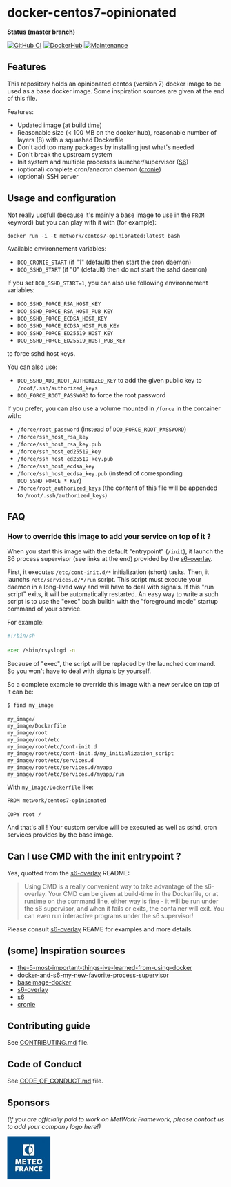 # docker-centos7-opinionated

[//]: # (automatically generated from https://github.com/metwork-framework/github_organization_management/blob/master/common_files/README.md)

**Status (master branch)**



[![GitHub CI](https://github.com/metwork-framework/docker-centos7-opinionated/workflows/CI/badge.svg?branch=master)](https://github.com/metwork-framework/docker-centos7-opinionated/actions?query=workflow%3ACI+branch%3Amaster)
[![DockerHub](https://github.com/metwork-framework/resources/blob/master/badges/dockerhub_link.svg)](https://hub.docker.com/r/metwork/docker-centos7-opinionated/)
[![Maintenance](https://raw.githubusercontent.com/metwork-framework/resources/master/badges/maintained.svg)](https://github.com/metwork-framework/resources/blob/master/badges/maintained.svg)




## Features

This repository holds an opinionated centos (version 7) docker image to be used as a 
base docker image. Some inspiration sources are given at the end of this file.

Features:

- Updated image (at build time)
- Reasonable size (< 100 MB on the docker hub), reasonable number of layers (8) with a squashed Dockerfile
- Don't add too many packages by installing just what's needed
- Don't break the upstream system
- Init system and multiple processes launcher/supervisor ([S6](http://skarnet.org/software/s6/overview.html))
- (optional) complete cron/anacron daemon ([cronie](https://fedorahosted.org/cronie/))
- (optional) SSH server

## Usage and configuration

Not really usefull (because it's mainly a base image to use in the `FROM` keyword) but you can play with it with (for example):

    docker run -i -t metwork/centos7-opinionated:latest bash

Available environnement variables:

- `DCO_CRONIE_START` (if "1" (default) then start the cron daemon)
- `DCO_SSHD_START` (if "0" (default) then do not start the sshd daemon)

If you set `DCO_SSHD_START=1`, you can also use following environnement variables:

- `DCO_SSHD_FORCE_RSA_HOST_KEY`
- `DCO_SSHD_FORCE_RSA_HOST_PUB_KEY`
- `DCO_SSHD_FORCE_ECDSA_HOST_KEY`
- `DCO_SSHD_FORCE_ECDSA_HOST_PUB_KEY`
- `DCO_SSHD_FORCE_ED25519_HOST_KEY`
- `DCO_SSHD_FORCE_ED25519_HOST_PUB_KEY`

to force sshd host keys.

You can also use:

- `DCO_SSHD_ADD_ROOT_AUTHORIZED_KEY` to add the given public key to `/root/.ssh/authorized_keys`
- `DCO_FORCE_ROOT_PASSWORD` to force the root password 

If you prefer, you can also use a volume mounted in `/force` in the container with:

- `/force/root_password` (instead of `DCO_FORCE_ROOT_PASSWORD`)
- `/force/ssh_host_rsa_key`
- `/force/ssh_host_rsa_key.pub`
- `/force/ssh_host_ed25519_key`
- `/force/ssh_host_ed25519_key.pub`
- `/force/ssh_host_ecdsa_key`
- `/force/ssh_host_ecdsa_key.pub` (instead of corresponding `DCO_SSHD_FORCE_*_KEY`)
- `/force/root_authorized_keys` (the content of this file will be appended to `/root/.ssh/authorized_keys`)

## FAQ

### How to override this image to add your service on top of it ?

When you start this image with the default "entrypoint" (`/init`), it launch the S6 process supervisor (see links at the end) 
provided by the [s6-overlay](https://github.com/just-containers/s6-overlay).

First, it executes `/etc/cont-init.d/*` initialization (short) tasks. Then, it launchs `/etc/services.d/*/run` script. This script
must execute your daemon in a long-lived way and will have to deal with signals. If this "run script" exits, it will be automatically 
restarted. An easy way to write a such script is to use the "exec" bash builtin with the "foreground mode" startup command of your service.

For example:

```bash
#!/bin/sh

exec /sbin/rsyslogd -n
```

Because of "exec", the script will be replaced by the launched command. So you won't have to deal with signals by yourself.

So a complete example to override this image with a new service on top of it can be:

```
$ find my_image

my_image/
my_image/Dockerfile
my_image/root
my_image/root/etc
my_image/root/etc/cont-init.d
my_image/root/etc/cont-init.d/my_initialization_script
my_image/root/etc/services.d
my_image/root/etc/services.d/myapp
my_image/root/etc/services.d/myapp/run
```

With `my_image/Dockerfile` like:

```
FROM metwork/centos7-opinionated

COPY root /
```

And that's all ! Your custom service will be executed as well as sshd, cron services provides by the base image.

## Can I use CMD with the init entrypoint ?

Yes, quotted from the [s6-overlay](https://github.com/just-containers/s6-overlay) README:

> Using CMD is a really convenient way to take advantage of the s6-overlay. 
> Your CMD can be given at build-time in the Dockerfile, or at runtime on the command line, either way is fine - it will be run under the s6 supervisor, and when it fails or exits, the container will exit. You can even run interactive programs under the s6 supervisor!

Please consult [s6-overlay](https://github.com/just-containers/s6-overlay) REAME for examples and more details.

## (some) Inspiration sources

- [the-5-most-important-things-ive-learned-from-using-docker](http://blog.tutum.co/2014/10/28/the-5-most-important-things-ive-learned-from-using-docker/)
- [docker-and-s6-my-new-favorite-process-supervisor](http://blog.tutum.co/2014/12/02/docker-and-s6-my-new-favorite-process-supervisor/)
- [baseimage-docker](http://phusion.github.io/baseimage-docker/)
- [s6-overlay](https://github.com/just-containers/s6-overlay)
- [s6](http://skarnet.org/software/s6/overview.html)
- [cronie](https://fedorahosted.org/cronie/)






## Contributing guide

See [CONTRIBUTING.md](CONTRIBUTING.md) file.



## Code of Conduct

See [CODE_OF_CONDUCT.md](CODE_OF_CONDUCT.md) file.



## Sponsors

*(If you are officially paid to work on MetWork Framework, please contact us to add your company logo here!)*

[![logo](https://raw.githubusercontent.com/metwork-framework/resources/master/sponsors/meteofrance-small.jpeg)](http://www.meteofrance.com)
